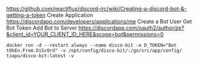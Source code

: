 https://github.com/reactiflux/discord-irc/wiki/Creating-a-discord-bot-&-getting-a-token
Create Application
https://discordapp.com/developers/applications/me
Create a Bot User
Get Bot Token
Add Bot to Server
https://discordapp.com/oauth2/authorize?&client_id=YOUR_CLIENT_ID_HERE&scope=bot&permissions=0


```
docker run -d --restart always --name disco-bit -e D_TOKEN="Bot tOkEn.From.DiSc0rd" -v /opt/config/disco-bit/:/go/src/app/config/ tzapu/disco-bit:latest -v
```